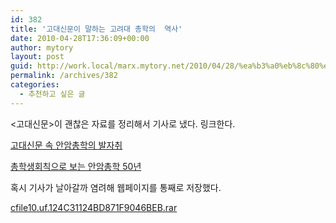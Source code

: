 ```yaml
---
id: 382
title: '고대신문이 말하는 고려대 총학의  역사'
date: 2010-04-28T17:36:09+00:00
author: mytory
layout: post
guid: http://work.local/marx.mytory.net/2010/04/28/%ea%b3%a0%eb%8c%80%ec%8b%a0%eb%ac%b8%ec%9d%b4-%eb%a7%90%ed%95%98%eb%8a%94-%ea%b3%a0%eb%a0%a4%eb%8c%80-%ec%b4%9d%ed%95%99%ec%9d%98-%ec%97%ad%ec%82%ac/
permalink: /archives/382
categories:
  - 추천하고 싶은 글
---
```

<고대신문>이 괜찮은 자료를 정리해서 기사로 냈다. 링크한다.

<a href="http://kukey.com/news/articleView.html?idxno=15153" target="_blank" title="[http://kukey.com/news/articleView.html?idxno=15153]로 이동합니다.">고대신문 속 안암총학의 발자취</a>

<a href="http://kukey.com/news/articleView.html?idxno=15155" target="_blank" title="[http://kukey.com/news/articleView.html?idxno=15155]로 이동합니다.">총학생회칙으로 보는 안암총학 50년</a>

혹시 기사가 날아갈까 염려해 웹페이지를 통째로 저장했다.

<a href="http://work.local/marx.mytory.net/wp-content/uploads/1/cfile10.uf.124C31124BD871F9046BEB.rar" class="aligncenter" filename="고대신문_총학역사_기사.rar"  filemime="application/x-rar" />cfile10.uf.124C31124BD871F9046BEB.rar</a>